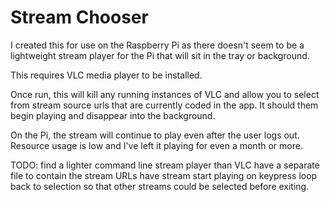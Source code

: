 # Stream Chooser

I created this for use on the Raspberry Pi as there doesn't seem to be a lightweight 
stream player for the Pi that will sit in the tray or background. 

This requires VLC media player to be installed.

Once run, this will kill any running instances of VLC and allow you to select from 
stream source urls that are currently coded in the app. 
It should them begin playing and disappear into the background. 

On the Pi, the stream will continue to play even after the user logs out. 
Resource usage is low and I've left it playing for even a month or more.

TODO: 	find a lighter command line stream player than VLC
	have a separate file to contain the stream URLs
	have stream start playing on keypress
	loop back to selection so that other streams could be selected before exiting.

	
